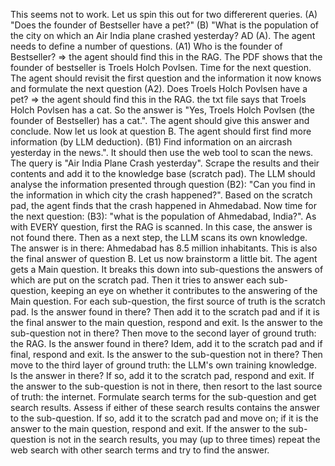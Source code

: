 This seems not to work. Let us spin this out for two differerent queries. (A) "Does the founder of Bestseller have a pet?" (B) "What is the population of the city on which an Air India plane crashed yesterday? AD (A). The agent needs to define a number of questions. (A1) Who is the founder of Bestseller? => the agent should find this in the RAG. The PDF shows that the founder of bestseller is Troels Holch Povlsen. Time for the next question. The agent should revisit the first question and the information it now knows and formulate the next question (A2). Does Troels Holch Povlsen have a pet? => the agent should find this in the RAG. the txt file says that Troels Holch Povlsen has a cat. So the answer is "Yes, Troels Holch Povlsen (the founder of Bestseller) has a cat.". The agent should give this answer and conclude. Now let us look at question B. The agent should first find more information (by LLM deduction). (B1) Find information on an aircrash yesterday in the news.". It should then use the web tool to scan the news. The query is "Air India Plane Crash yesterday". Scrape the results and their contents and add it to the knowledge base (scratch pad). The LLM should analyse the information presented through question (B2): "Can you find in the information in which city the crash happened?". Based on the scratch pad, the agent finds that the crash happened in Ahmedabad. Now time for the next question: (B3): "what is the population of Ahmedabad, India?". As with EVERY question, first the RAG is scanned. In this case, the answer is not found there. Then as a next step, the LLM scans its own knowledge. The answer is in there: Ahmedabad has 8.5 million inhabitants. This is also the final answer of question B. Let us now brainstorm a little bit. The agent gets a Main question. It breaks this down into sub-questions the answers of which are put on the scratch pad. Then it tries to answer each sub-question, keeping an eye on whether it contributes to the answering of the Main question. For each sub-question, the first source of truth is the scratch pad. Is the answer found in there? Then add it to the scratch pad and if it is the final answer to the main question, respond and exit. Is the answer to the sub-question not in there? Then move to the second layer of ground truth: the RAG. Is the answer found in there? Idem, add it to the scratch pad and if final, respond and exit. Is the answer to the sub-question not in there? Then move to the third layer of ground truth: the LLM's own training knowledge. Is the answer in there? If so, add it to the scratch pad, respond and exit. If the answer to the sub-question is not in there, then resort to the last source of truth: the internet. Formulate search terms for the sub-question and get search results. Assess if either of these search results contains the answer to the sub-question. If so, add it to the scratch pad and move on; if it is the answer to the main question, respond and exit. If the answer to the sub-question is not in the search results, you may (up to three times) repeat the web search with other search terms and try to find the answer.
